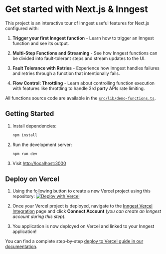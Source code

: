 # Get started with Next.js & Inngest

This project is an interactive tour of Inngest useful features for Next.js configured with:

1. **Trigger your first Inngest function** - Learn how to trigger an Inngest function and see its output.

2. **Multi-Step Functions and Streaming** - See how Inngest functions can be divided into fault-tolerant steps and stream updates to the UI.

3. **Fault Tolerance with Retries** - Experience how Inngest handles failures and retries through a function that intentionally fails.

4. **Flow Control: Throttling** - Learn about controlling function execution with features like throttling to handle 3rd party APIs rate limiting.

All functions source code are available in the [`src/lib/demo-functions.ts`](./src/lib/demo-functions.ts).

## Getting Started

1. Install dependencies:
   ```bash
   npm install
   ```
2. Run the development server:
   ```bash
   npm run dev
   ```
3. Visit [http://localhost:3000](http://localhost:3000)

## Deploy on Vercel

1. Using the following button to create a new Vercel project using this repository:
   [![Deploy with Vercel](https://vercel.com/button)](https://vercel.com/new/clone?repository-url=https%3A%2F%2Fgithub.com%2Finngest%2Fexamples%2Ftree%2Fmain%2Fexamples%2Fframework-nextjs-starter)

2. Once your Vercel project is deployed, navigate to the [Inngest Vercel Integration](https://vercel.com/integrations/inngest) page and click **Connect Account** (_you can create an Inngest account during this step_).

3. You application is now deployed on Vercel and linked to your Inngest application!

You can find a complete step-by-step [deploy to Vercel guide in our documentation](https://www.inngest.com/docs/deploy/vercel?ref=nextjs-starter-template).
